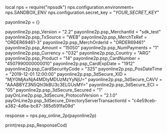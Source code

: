 local nps = require("npssdk")
nps.configuration.environment= nps.SANDBOX_ENV
nps.configuration.secret_key = "_YOUR_SECRET_KEY_"


payonline2p = {}

payonline2p.psp_Version = "2.2"
payonline2p.psp_MerchantId = "sdk_test"
payonline2p.psp_TxSource = "WEB"
payonline2p.psp_MerchTxRef = "ORDER69461-3"
payonline2p.psp_MerchOrderId = "ORDER69461"
payonline2p.psp_Amount = "15050"
payonline2p.psp_NumPayments = "1"
payonline2p.psp_Currency = "032"
payonline2p.psp_Country = "ARG"
payonline2p.psp_Product = "14"
payonline2p.psp_CardNumber = "4507990000000010"
payonline2p.psp_CardExpDate = "1912"
payonline2p.psp_CardSecurityCode = "325"
payonline2p.psp_PosDateTime = "2019-12-01 12:00:00"
payonline2p.psp_3dSecure_XID = "MjY0MjAxNjA4MDIyMDUzMzYyNjU="
payonline2p.psp_3dSecure_CAVV = "AAABBYZ3N5Qhl3kBU3c3ELGUsMY="
payonline2p.psp_3dSecure_ECI = "05"
payonline2p.psp_3dSecure_Secured = "1"
payOnLine2p.psp_3dSecure_ProtocolVersion = "2.1.0"
payOnLine2p.psp_3dSecure_DirectoryServerTransactionId = "c4e59ceb-a382-4d6a-bc87-385d591fa09d"

response = nps.pay_online_2p(payonline2p)

print(resp.psp_ResponseCod)
